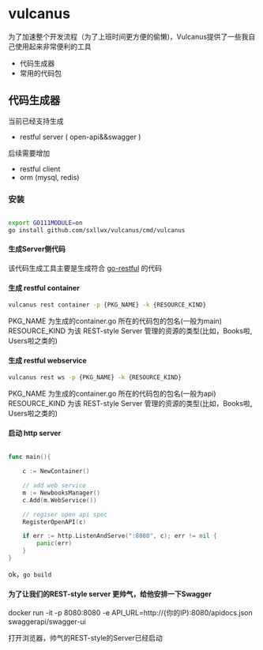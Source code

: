# vulcanus

为了加速整个开发流程（为了上班时间更方便的偷懒)，Vulcanus提供了一些我自己使用起来非常便利的工具

- 代码生成器
- 常用的代码包


## 代码生成器

当前已经支持生成

- restful server ( open-api&&swagger )

后续需要增加

- restful client
- orm (mysql, redis)



### 安装

```bash

export GO111MODULE=on
go install github.com/sxllwx/vulcanus/cmd/vulcanus

```
#### 生成Server侧代码

该代码生成工具主要是生成符合 [go-restful](https://github.com/emicklei/go-restful.git) 的代码

#### 生成 restful container

```bash
vulcanus rest container -p {PKG_NAME} -k {RESOURCE_KIND}
```

PKG_NAME 为生成的container.go 所在的代码包的包名(一般为main)
RESOURCE_KIND 为该 REST-style Server 管理的资源的类型(比如，Books啦, Users啦之类的)

#### 生成 restful webservice

```bash
vulcanus rest ws -p {PKG_NAME} -k {RESOURCE_KIND}
```

PKG_NAME 为生成的container.go 所在的代码包的包名(一般为api)
RESOURCE_KIND 为该 REST-style Server 管理的资源的类型(比如，Books啦, Users啦之类的)


#### 启动 http server

```go

func main(){

	c := NewContainer()

	// add web service
	m := NewbooksManager()
	c.Add(m.WebService())

	// regiser open api spec
	RegisterOpenAPI(c)

	if err := http.ListenAndServe(":8080", c); err != nil {
		panic(err)
	}
}

```

ok，```go build```

#### 为了让我们的REST-style server 更帅气，给他安排一下Swagger

docker run -it -p 8080:8080 -e API_URL=http://{你的IP}:8080/apidocs.json swaggerapi/swagger-ui

打开浏览器，帅气的REST-style的Server已经启动
